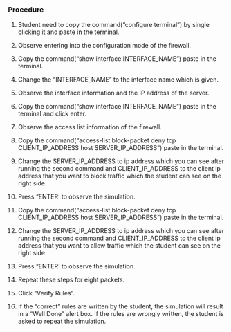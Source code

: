 ### Procedure

1. Student need to copy the command(“configure terminal”) by single clicking it  and paste in the terminal.

2. Observe entering into the configuration mode of the firewall.

3. Copy the command(“show interface INTERFACE_NAME”) paste in the terminal.

4. Change the “INTERFACE_NAME” to the interface name which is given.

5. Observe the interface information and the IP address of the server.

6. Copy the command(“show interface INTERFACE_NAME”) paste in the terminal and click enter.

7. Observe the access list information of the firewall.

8. Copy the command(“access-list block-packet deny tcp CLIENT_IP_ADDRESS host SERVER_IP_ADDRESS”) paste in the terminal.

9. Change the SERVER_IP_ADDRESS to ip address which you can see after running the second command and CLIENT_IP_ADDRESS to the client ip address that you want to block traffic which the student can see on the right side.

10. Press “ENTER’ to observe the simulation.

11. Copy the command(“access-list block-packet deny tcp CLIENT_IP_ADDRESS host SERVER_IP_ADDRESS”) paste in the terminal.

12. Change the SERVER_IP_ADDRESS to ip address which you can see after running the second command and CLIENT_IP_ADDRESS to the client ip address that you want to allow traffic which the student can see on the right side.

13. Press “ENTER’ to observe the simulation.

14. Repeat these steps for eight packets.

15. Click “Verify Rules”.
16. If the “correct” rules are written by the student, the simulation will result in a “Well Done” alert box. If the rules are wrongly written, the student is asked to repeat the simulation.
